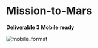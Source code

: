 # Mission-to-Mars

**Deliverable 3 Mobile ready**

![mobile_format](https://user-images.githubusercontent.com/99565016/165001461-5737e97d-8c51-4f45-b324-0538570c46cd.PNG)

